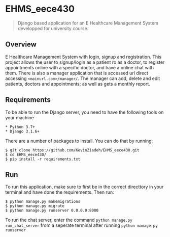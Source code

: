 # EHMS_eece430
> Django based application for an E Healthcare Management System developped for university course.

## Overview
E Healthcare Management System with login, signup and registration. This project allows the user to signup/login as a patient ro as a doctor, to register appointments online with a specific doctor, and have a online chat with them. There is also a manager application that is accessed url direct accessing `<mainurl.com>/manager/`. The  manager can add, delete and edit patients, doctors and appointments; as well as gets a monthly report.

## Requirements
To be able to run the Django server, you need to have the following tools on your machine
```
* Python 3.7+
* Django 3.1.6+
```
There are a number of packages to install. You can do that by running:
```
$ git clone https://github.com/KevinZiadeh/EHMS_eece430.git
$ cd EHMS_eece430/
$ pip install -r requirements.txt
```

## Run
To run this application, make sure to first be in the correct directtory in your terminal and have done the requirements. Then run:
```
$ python manage.py makemigrations
$ python manage.py migrate
$ python manage.py runserver 0.0.0.0:8000
```
To run the chat server, enter the command `python manage.py run_chat_server` from a seperate terminal after running `python manage.py runserver`
